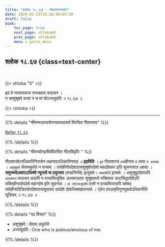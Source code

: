 ```yaml
---
title: "श्लोक १८.६७ - मोक्षसंन्यसयोग"
date: 2024-02-23T16:56:00+05:30
draft: false
book:
    toc_page: true
    next_page: shloka68
    prev_page: shloka66
    menu : geeta_menu
---
```



## श्लोक १८.६७ {class=text-center}

<br/>

{{< shloka  "0"  >}}

इदं ते नातपस्काय नाभक्ताय कदाचन ।  
न चाशुश्रूषवे वाच्यं न च मां योऽभ्यसूयति ॥ १८.६७ ॥

{{< /shloka >}}

---

{{% details "श्रीमन्मध्वाचार्यभगवत्पादाचर्य विरचित  गीताभाष्य" %}}

[Refer १८.६६](../shloka66)

{{% /details %}}


{{% details "श्रीराघवेन्द्रतीर्थविरचित गीताविवृतिः " %}}

गीताशास्रेऽनधिकारिनिरासेन लक्षणयाऽधिकारिणमाह ॥ **इदमिति** । 
`इदं` गीताशारत्रं `तपो`हीनाय `ते` त्वया `न वाच्यम्‌` । 
`अशुश्रूषवे` सेवामकुर्वते न वाच्यम्‌ । 
तपोहीनोपदेशादप्यशुश्रूषोपदेशो महादोषकर इति सूचनायात्र
`च`शब्दः ।   
**समुच्चयेऽथवाऽऽधिक्ये न्यूनत्वे चः प्रयुज्यत** 
(शब्दनिर्णये) इत्युक्तेः। `चश्व`कार इत्यर्थः । 
अशुश्रूषूपदेशादपि `अभक्ताय` कदाचन कदापि 
न वाच्यमित्युक्तिः अल्पमात्रतपः शुश्रूषावतो भक्तिमतः 
कदाचिदुपदेशेऽपि भक्तिहीनायोपदेशे महान्दोष इति सूचनाय । 
`मां योऽभ्यसूयति` तस्मै न वाच्यमित्यत्रापि
चशब्दः तपोहीनादित्रितयोपदेशादप्यसूयावत उपदेशे 
दोषाधिक्यज्ञापनार्थः ।
एतेन तपःप्रभृतिगुणयुक्तोऽधिकारीति सूचितम्‌ ॥ १८.६७ ॥

{{% /details %}}


{{% details "पद विचार" %}}

- अशुश्रूषवे : सेवाम् अकुर्वते 
- अभ्यसूयति : One who is jealous/envious of me

{{% /details %}}
